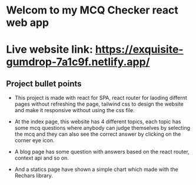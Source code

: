 # Welcom to my MCQ Checker react web app

# Live website link: https://exquisite-gumdrop-7a1c9f.netlify.app/



## Project bullet points

* This project is made with react for SPA, react router for laoding differnt pages without refreshing the page, tailwind css to design the website and make it responsive without using the css file.

* At the index page, this website has 4 different topics, each topic has some mcq questions where anybody can judge themselves by selecting the mcq and they can also see the correct answer by clicking on the corner eye icon.

* A blog page has some question with answers based on the react router, context api and so on.

* And a statics page have shown a simple chart which made with the Rechars library.
